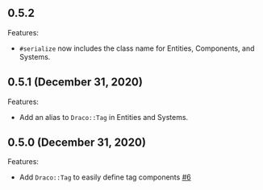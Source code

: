 ## 0.5.2

Features:

  - `#serialize` now includes the class name for Entities, Components, and Systems.

## 0.5.1 (December 31, 2020)

Features:

  - Add an alias to `Draco::Tag` in Entities and Systems.

## 0.5.0 (December 31, 2020)

Features:

  - Add `Draco::Tag` to easily define tag components [#6](https://github.com/guitsaru/draco/pull/6)
